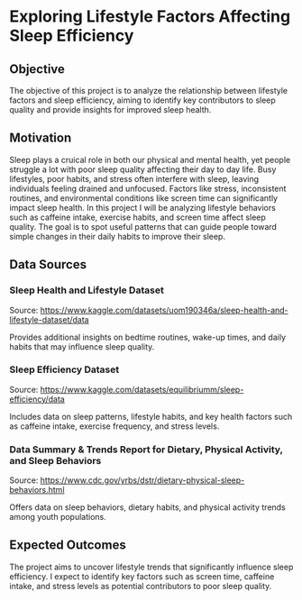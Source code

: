 # Exploring Lifestyle Factors Affecting Sleep Efficiency

## Objective
The objective of this project is to analyze the relationship between lifestyle factors and sleep efficiency, aiming to identify key contributors to sleep quality and provide insights for improved sleep health.

## Motivation
Sleep plays a cruical role in both our physical and mental health, yet people struggle a lot with poor sleep quality affecting their day to day life. Busy lifestyles, poor habits, and stress often interfere with sleep, leaving individuals feeling drained and unfocused. Factors like stress, inconsistent routines, and environmental conditions like screen time can significantly impact sleep health. In this project I will be analyzing lifestyle behaviors such as caffeine intake, exercise habits, and screen time affect sleep quality. The goal is to spot useful patterns that can guide people toward simple changes in their daily habits to improve their sleep.

## Data Sources
### Sleep Health and Lifestyle Dataset
Source: https://www.kaggle.com/datasets/uom190346a/sleep-health-and-lifestyle-dataset/data


Provides additional insights on bedtime routines, wake-up times, and daily habits that may influence sleep quality.

### Sleep Efficiency Dataset
Source: https://www.kaggle.com/datasets/equilibriumm/sleep-efficiency/data

Includes data on sleep patterns, lifestyle habits, and key health factors such as caffeine intake, exercise frequency, and stress levels.

### Data Summary & Trends Report for Dietary, Physical Activity, and Sleep Behaviors
Source: https://www.cdc.gov/yrbs/dstr/dietary-physical-sleep-behaviors.html

Offers data on sleep behaviors, dietary habits, and physical activity trends among youth populations.


## Expected Outcomes
The project aims to uncover lifestyle trends that significantly influence sleep efficiency. I expect to identify key factors such as screen time, caffeine intake, and stress levels as potential contributors to poor sleep quality.
